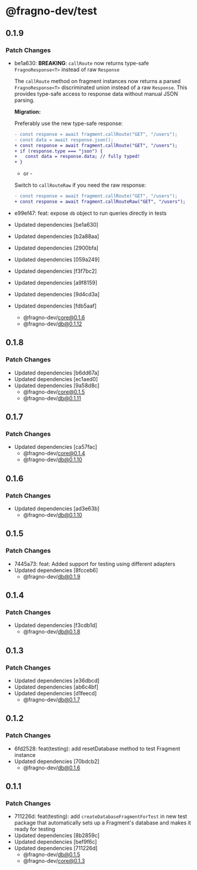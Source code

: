 # @fragno-dev/test

## 0.1.9

### Patch Changes

- be1a630: **BREAKING**: `callRoute` now returns type-safe `FragnoResponse<T>` instead of raw
  `Response`

  The `callRoute` method on fragment instances now returns a parsed `FragnoResponse<T>`
  discriminated union instead of a raw `Response`. This provides type-safe access to response data
  without manual JSON parsing.

  **Migration:**

  Preferably use the new type-safe response:

  ```diff
  - const response = await fragment.callRoute("GET", "/users");
  - const data = await response.json();
  + const response = await fragment.callRoute("GET", "/users");
  + if (response.type === "json") {
  +   const data = response.data; // fully typed!
  + }
  ```

  - or -

  Switch to `callRouteRaw` if you need the raw response:

  ```diff
  - const response = await fragment.callRoute("GET", "/users");
  + const response = await fragment.callRouteRaw("GET", "/users");
  ```

- e99ef47: feat: expose `db` object to run queries directly in tests
- Updated dependencies [be1a630]
- Updated dependencies [b2a88aa]
- Updated dependencies [2900bfa]
- Updated dependencies [059a249]
- Updated dependencies [f3f7bc2]
- Updated dependencies [a9f8159]
- Updated dependencies [9d4cd3a]
- Updated dependencies [fdb5aaf]
  - @fragno-dev/core@0.1.6
  - @fragno-dev/db@0.1.12

## 0.1.8

### Patch Changes

- Updated dependencies [b6dd67a]
- Updated dependencies [ec1aed0]
- Updated dependencies [9a58d8c]
  - @fragno-dev/core@0.1.5
  - @fragno-dev/db@0.1.11

## 0.1.7

### Patch Changes

- Updated dependencies [ca57fac]
  - @fragno-dev/core@0.1.4
  - @fragno-dev/db@0.1.10

## 0.1.6

### Patch Changes

- Updated dependencies [ad3e63b]
  - @fragno-dev/db@0.1.10

## 0.1.5

### Patch Changes

- 7445a73: feat: Added support for testing using different adapters
- Updated dependencies [8fcceb6]
  - @fragno-dev/db@0.1.9

## 0.1.4

### Patch Changes

- Updated dependencies [f3cdb1d]
  - @fragno-dev/db@0.1.8

## 0.1.3

### Patch Changes

- Updated dependencies [e36dbcd]
- Updated dependencies [ab6c4bf]
- Updated dependencies [d1feecd]
  - @fragno-dev/db@0.1.7

## 0.1.2

### Patch Changes

- 6fd2528: feat(testing): add resetDatabase method to test Fragment instance
- Updated dependencies [70bdcb2]
  - @fragno-dev/db@0.1.6

## 0.1.1

### Patch Changes

- 711226d: feat(testing): add `createDatabaseFragmentForTest` in new test package that automatically
  sets up a Fragment's database and makes it ready for testing
- Updated dependencies [8b2859c]
- Updated dependencies [bef9f6c]
- Updated dependencies [711226d]
  - @fragno-dev/db@0.1.5
  - @fragno-dev/core@0.1.3
